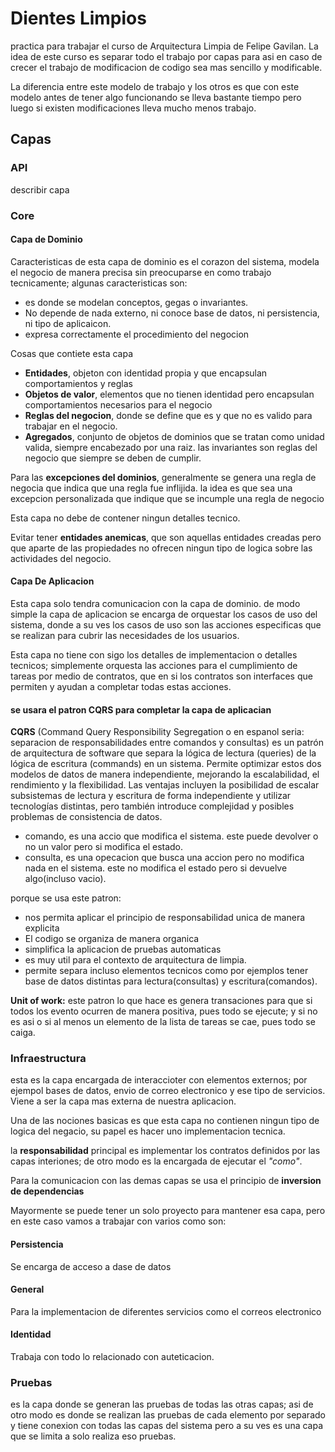 
# Dientes Limpios


practica para trabajar el curso de Arquitectura Limpia de Felipe Gavilan. La idea de este curso es separar todo el trabajo por capas para asi en caso de crecer el trabajo de modificacion de codigo sea mas sencillo y modificable.

La diferencia entre este modelo de trabajo y los otros es que con este modelo antes de tener algo funcionando se lleva bastante tiempo pero luego si existen modificaciones lleva mucho menos trabajo.


## Capas

### API
describir capa

### Core

#### Capa de Dominio
Caracteristicas de esta capa de dominio es el corazon del sistema, modela el negocio de manera precisa sin preocuparse en como trabajo tecnicamente; algunas caracteristicas son:

* es donde se modelan conceptos, gegas o invariantes.
* No depende de nada externo, ni conoce base de datos, ni persistencia, ni tipo de aplicaicon.
* expresa correctamente el procedimiento del negocion

Cosas que contiete esta capa
* __Entidades__, objeton con identidad propia y que encapsulan comportamientos y reglas
* __Objetos de valor__, elementos que no tienen identidad pero encapsulan comportamientos necesarios para el negocio
* __Reglas del negocion__, donde se define que es y que no es valido para trabajar en el negocio.
* __Agregados__, conjunto de objetos de dominios que se tratan como unidad valida, siempre encabezado por una raiz. las invariantes son reglas del negocio que siempre se deben de cumplir.

Para las __excepciones del dominios__, generalmente se genera una regla de negocia que indica que una regla fue inflijida. la idea es que sea una excepcion personalizada que indique que se incumple una regla de negocio

Esta capa no debe de contener ningun detalles tecnico.

Evitar tener __entidades anemicas__, que son aquellas entidades creadas pero que aparte de las propiedades no ofrecen ningun tipo de logica sobre las actividades del negocio.

#### Capa De Aplicacion

Esta capa solo tendra comunicacion con la capa de dominio. de modo simple la capa de aplicacion se encarga de orquestar los casos de uso del sistema, donde a su ves los casos de uso son las acciones especificas que se realizan para cubrir las necesidades de los usuarios.

Esta capa no tiene con sigo los detalles de implementacion o detalles tecnicos; simplemente orquesta las acciones para el cumplimiento de tareas por medio de contratos, que en si los contratos son interfaces que permiten y ayudan a completar todas estas acciones.

#### se usara el patron CQRS para completar la capa de aplicacian 

 __CQRS__ (Command Query Responsibility Segregation o en espanol seria: separacion de responsabilidades entre comandos y consultas) es un patrón de arquitectura de software que separa la lógica de lectura (queries) de la lógica de escritura (commands) en un sistema. Permite optimizar estos dos modelos de datos de manera independiente, mejorando la escalabilidad, el rendimiento y la flexibilidad. Las ventajas incluyen la posibilidad de escalar subsistemas de lectura y escritura de forma independiente y utilizar tecnologías distintas, pero también introduce complejidad y posibles problemas de consistencia de datos. 
 
 * comando, es una accio que modifica el sistema. este puede devolver o no un valor pero si modifica el estado.
 * consulta, es una opecacion que busca una accion pero no modifica nada en el sistema. este no modifica el estado pero si devuelve algo(incluso vacio).
 
 porque se usa este patron:
- nos permita aplicar el principio de responsabilidad unica de manera explicita
- El codigo se organiza de manera organica
- simplifica la aplicacion de pruebas automaticas
- es muy util para el contexto de arquitectura de limpia.
- permite separa incluso elementos tecnicos como por ejemplos tener base de datos distintas para lectura(consultas) y escritura(comandos).

__Unit of work:__ este patron lo que hace es genera transaciones para que si todos los evento ocurren de manera positiva, pues todo se ejecute; y si no es asi o si al menos un elemento de la lista de tareas se cae, pues todo se caiga.


### Infraestructura

esta es la capa encargada de interaccioter con elementos externos; por ejempol bases de datos, envio de correo electronico y ese tipo de servicios. Viene a ser la capa mas externa de nuestra aplicacion.

Una de las nociones basicas es que esta capa no contienen ningun tipo de logica del negacio, su papel es hacer uno implementacion tecnica.

la **responsabilidad** principal es implementar los contratos definidos por las capas interiones; de otro modo es la encargada de ejecutar el _"como"_.

Para la comunicacion con las demas capas se usa el principio de **inversion de dependencias**

Mayormente se puede tener un solo proyecto para mantener esa capa, pero en este caso vamos a trabajar con varios como son:

#### Persistencia
Se encarga de acceso a dase de datos

#### General
Para la implementacion de diferentes servicios como el correos electronico

#### Identidad
Trabaja con todo lo relacionado con auteticacion.

### Pruebas

es la capa donde se generan las pruebas de todas las otras capas; asi de otro modo es donde se realizan las pruebas de cada elemento por separado y tiene conexion con todas las capas del sistema pero a su ves es una capa que se limita a solo realiza eso pruebas.